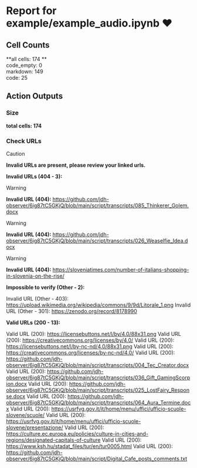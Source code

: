 # Report for example/example_audio.ipynb ❤ 

## Cell Counts   
**all cells: 174 **  
code_empty: 0   
markdown: 149   
code: 25   

## Action Outputs

### Size
**total cells: 174**

### Check URLs


> [!CAUTION]
> **Invalid URLs are present, please review your linked urls.**

**Invalid URLs (404 - 3):**


> [!WARNING]
> **Invalid URL (404):** https://github.com/jdh-observer/6ig87tC5GKjQ/blob/main/script/transcripts/085_Thinkerer_Golem.docx

> [!WARNING]
> **Invalid URL (404):** https://github.com/jdh-observer/6ig87tC5GKjQ/blob/main/script/transcripts/026_Weaselfie_Idea.docx

> [!WARNING]
> **Invalid URL (404):** https://sloveniatimes.com/number-of-italians-shopping-in-slovenia-on-the-rise/

**Impossible to verify (Other - 2):**

Invalid URL (Other - 403): https://upload.wikimedia.org/wikipedia/commons/9/9d/Litorale_1.png
Invalid URL (Other - 301): https://zenodo.org/record/8178990

**Valid URLs (200 - 13):**

Valid URL (200): https://licensebuttons.net/l/by/4.0/88x31.png
Valid URL (200): https://creativecommons.org/licenses/by/4.0/
Valid URL (200): https://licensebuttons.net/l/by-nc-nd/4.0/88x31.png
Valid URL (200): https://creativecommons.org/licenses/by-nc-nd/4.0/
Valid URL (200): https://github.com/jdh-observer/6ig87tC5GKjQ/blob/main/script/transcripts/004_Tec_Creator.docx
Valid URL (200): https://github.com/jdh-observer/6ig87tC5GKjQ/blob/main/script/transcripts/036_Gift_GamingScorpion.docx
Valid URL (200): https://github.com/jdh-observer/6ig87tC5GKjQ/blob/main/script/transcripts/025_LostFairy_Response.docx
Valid URL (200): https://github.com/jdh-observer/6ig87tC5GKjQ/blob/main/script/transcripts/064_Aura_Termine.docx
Valid URL (200): https://usrfvg.gov.it/it/home/menu/uffici/ufficio-scuole-slovene/scuole/
Valid URL (200): https://usrfvg.gov.it/it/home/menu/uffici/ufficio-scuole-slovene/presentazione/
Valid URL (200): https://culture.ec.europa.eu/policies/culture-in-cities-and-regions/designated-capitals-of-culture
Valid URL (200): https://www.ksh.hu/stadat_files/tur/en/tur0005.html
Valid URL (200): https://github.com/jdh-observer/6ig87tC5GKjQ/blob/main/script/Digital_Cafe_posts_comments.txt


